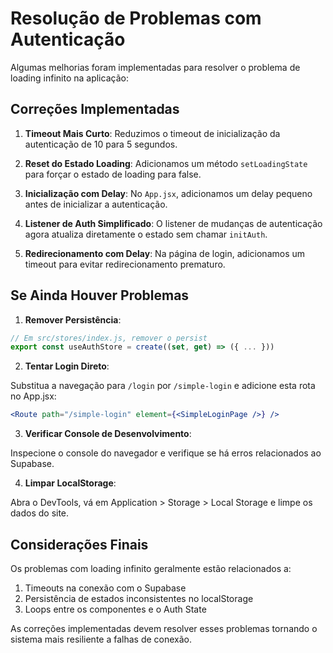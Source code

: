 # Resolução de Problemas com Autenticação

Algumas melhorias foram implementadas para resolver o problema de loading infinito na aplicação:

## Correções Implementadas

1. **Timeout Mais Curto**: Reduzimos o timeout de inicialização da autenticação de 10 para 5 segundos.

2. **Reset do Estado Loading**: Adicionamos um método `setLoadingState` para forçar o estado de loading para false.

3. **Inicialização com Delay**: No `App.jsx`, adicionamos um delay pequeno antes de inicializar a autenticação.

4. **Listener de Auth Simplificado**: O listener de mudanças de autenticação agora atualiza diretamente o estado sem chamar `initAuth`.

5. **Redirecionamento com Delay**: Na página de login, adicionamos um timeout para evitar redirecionamento prematuro.

## Se Ainda Houver Problemas

1. **Remover Persistência**:

```jsx
// Em src/stores/index.js, remover o persist
export const useAuthStore = create((set, get) => ({ ... }))
```

2. **Tentar Login Direto**:

Substitua a navegação para `/login` por `/simple-login` e adicione esta rota no App.jsx:

```jsx
<Route path="/simple-login" element={<SimpleLoginPage />} />
```

3. **Verificar Console de Desenvolvimento**:

Inspecione o console do navegador e verifique se há erros relacionados ao Supabase.

4. **Limpar LocalStorage**:

Abra o DevTools, vá em Application > Storage > Local Storage e limpe os dados do site.

## Considerações Finais

Os problemas com loading infinito geralmente estão relacionados a:

1. Timeouts na conexão com o Supabase
2. Persistência de estados inconsistentes no localStorage
3. Loops entre os componentes e o Auth State

As correções implementadas devem resolver esses problemas tornando o sistema mais resiliente a falhas de conexão.